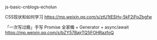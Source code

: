 js-basic-cnblogs-echolun

CSS现状和如何学习
https://mp.weixin.qq.com/s/ztU1tESHy-5kF2iFpZbgfw

「一次写过瘾」手写 Promise 全家桶 + Generator + async/await
https://mp.weixin.qq.com/s/bZY57BajrTQ1iFOHRazfoQ


